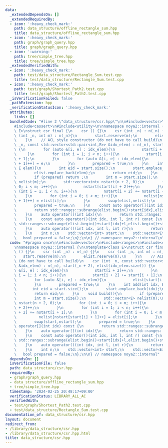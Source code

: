 ```yaml
---
data:
  _extendedDependsOn: []
  _extendedRequiredBy:
  - icon: ':heavy_check_mark:'
    path: data_structure/offline_rectangle_sum.hpp
    title: data_structure/offline_rectangle_sum.hpp
  - icon: ':heavy_check_mark:'
    path: graph/graph_query.hpp
    title: graph/graph_query.hpp
  - icon: ':warning:'
    path: tree/simple_tree.hpp
    title: tree/simple_tree.hpp
  _extendedVerifiedWith:
  - icon: ':heavy_check_mark:'
    path: test/data_structure/Rectangle_Sum.test.cpp
    title: test/data_structure/Rectangle_Sum.test.cpp
  - icon: ':heavy_check_mark:'
    path: test/graph/Shortest_Path2.test.cpp
    title: test/graph/Shortest_Path2.test.cpp
  _isVerificationFailed: false
  _pathExtension: hpp
  _verificationStatusIcon: ':heavy_check_mark:'
  attributes:
    links: []
  bundledCode: "#line 2 \"data_structure/csr.hpp\"\n\n#include<vector>\n#include<ranges>\n\
    #include<cassert>\n#include<utility>\n\nnamespace noya2::internal {\n\ntemplate<class\
    \ E>\nstruct csr final {\n    csr () {}\n    csr (int _n) : n(_n) {}\n    csr\
    \ (int _n, int m) : n(_n){\n        start.reserve(m);\n        elist.reserve(m);\n\
    \    }\n    // ACL style constructor (do not have to call build)\n    csr (int\
    \ _n, const std::vector<std::pair<int,E>> &idx_elem) : n(_n), start(_n + 2), elist(idx_elem.size())\
    \ {\n        for (auto &[i, e] : idx_elem){\n            start[i + 2]++;\n   \
    \     }\n        for (int i = 1; i < n; i++){\n            start[i + 2] += start[i\
    \ + 1];\n        }\n        for (auto &[i, e] : idx_elem){\n            elist[start[i\
    \ + 1]++] = e;\n        }\n        prepared = true;\n    }\n    int add(int idx,\
    \ E elem){\n        int eid = start.size();\n        start.emplace_back(idx);\n\
    \        elist.emplace_back(elem);\n        return eid;\n    }\n    void build(){\n\
    \        if (prepared) return ;\n        int m = start.size();\n        std::vector<E>\
    \ nelist(m);\n        std::vector<int> nstart(n + 2, 0);\n        for (int i =\
    \ 0; i < m; i++){\n            nstart[start[i] + 2]++;\n        }\n        for\
    \ (int i = 1; i < n; i++){\n            nstart[i + 2] += nstart[i + 1];\n    \
    \    }\n        for (int i = 0; i < m; i++){\n            nelist[nstart[start[i]\
    \ + 1]++] = elist[i];\n        }\n        swap(elist,nelist);\n        swap(start,nstart);\n\
    \        prepared = true;\n    }\n    const auto operator[](int idx) const {\n\
    \        return std::ranges::subrange(elist.begin()+start[idx],elist.begin()+start[idx+1]);\n\
    \    }\n    auto operator[](int idx){\n        return std::ranges::subrange(elist.begin()+start[idx],elist.begin()+start[idx+1]);\n\
    \    }\n    const auto operator()(int idx, int l, int r) const {\n        return\
    \ std::ranges::subrange(elist.begin()+start[idx]+l,elist.begin()+start[idx]+r);\n\
    \    }\n    auto operator()(int idx, int l, int r){\n        return std::ranges::subrange(elist.begin()+start[idx]+l,elist.begin()+start[idx]+r);\n\
    \    }\n    int n;\n    std::vector<int> start;\n    std::vector<E> elist;\n \
    \   bool prepared = false;\n};\n\n} // namespace noya2::internal\n"
  code: "#pragma once\n\n#include<vector>\n#include<ranges>\n#include<cassert>\n#include<utility>\n\
    \nnamespace noya2::internal {\n\ntemplate<class E>\nstruct csr final {\n    csr\
    \ () {}\n    csr (int _n) : n(_n) {}\n    csr (int _n, int m) : n(_n){\n     \
    \   start.reserve(m);\n        elist.reserve(m);\n    }\n    // ACL style constructor\
    \ (do not have to call build)\n    csr (int _n, const std::vector<std::pair<int,E>>\
    \ &idx_elem) : n(_n), start(_n + 2), elist(idx_elem.size()) {\n        for (auto\
    \ &[i, e] : idx_elem){\n            start[i + 2]++;\n        }\n        for (int\
    \ i = 1; i < n; i++){\n            start[i + 2] += start[i + 1];\n        }\n\
    \        for (auto &[i, e] : idx_elem){\n            elist[start[i + 1]++] = e;\n\
    \        }\n        prepared = true;\n    }\n    int add(int idx, E elem){\n \
    \       int eid = start.size();\n        start.emplace_back(idx);\n        elist.emplace_back(elem);\n\
    \        return eid;\n    }\n    void build(){\n        if (prepared) return ;\n\
    \        int m = start.size();\n        std::vector<E> nelist(m);\n        std::vector<int>\
    \ nstart(n + 2, 0);\n        for (int i = 0; i < m; i++){\n            nstart[start[i]\
    \ + 2]++;\n        }\n        for (int i = 1; i < n; i++){\n            nstart[i\
    \ + 2] += nstart[i + 1];\n        }\n        for (int i = 0; i < m; i++){\n  \
    \          nelist[nstart[start[i] + 1]++] = elist[i];\n        }\n        swap(elist,nelist);\n\
    \        swap(start,nstart);\n        prepared = true;\n    }\n    const auto\
    \ operator[](int idx) const {\n        return std::ranges::subrange(elist.begin()+start[idx],elist.begin()+start[idx+1]);\n\
    \    }\n    auto operator[](int idx){\n        return std::ranges::subrange(elist.begin()+start[idx],elist.begin()+start[idx+1]);\n\
    \    }\n    const auto operator()(int idx, int l, int r) const {\n        return\
    \ std::ranges::subrange(elist.begin()+start[idx]+l,elist.begin()+start[idx]+r);\n\
    \    }\n    auto operator()(int idx, int l, int r){\n        return std::ranges::subrange(elist.begin()+start[idx]+l,elist.begin()+start[idx]+r);\n\
    \    }\n    int n;\n    std::vector<int> start;\n    std::vector<E> elist;\n \
    \   bool prepared = false;\n};\n\n} // namespace noya2::internal"
  dependsOn: []
  isVerificationFile: false
  path: data_structure/csr.hpp
  requiredBy:
  - graph/graph_query.hpp
  - data_structure/offline_rectangle_sum.hpp
  - tree/simple_tree.hpp
  timestamp: '2024-02-25 20:48:17+09:00'
  verificationStatus: LIBRARY_ALL_AC
  verifiedWith:
  - test/graph/Shortest_Path2.test.cpp
  - test/data_structure/Rectangle_Sum.test.cpp
documentation_of: data_structure/csr.hpp
layout: document
redirect_from:
- /library/data_structure/csr.hpp
- /library/data_structure/csr.hpp.html
title: data_structure/csr.hpp
---
```

